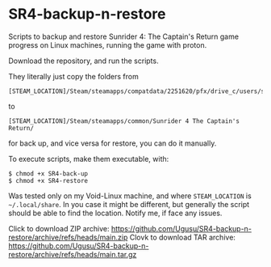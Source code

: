 # SR4-backup-n-restore
Scripts to backup and restore Sunrider 4: The Captain's Return game progress on Linux machines, running the game with proton.

Download the repository, and run the scripts.

They literally just copy the folders from
```
[STEAM_LOCATION]/Steam/steamapps/compatdata/2251620/pfx/drive_c/users/steamuser/AppData/Local/Sunrider_4_The_Captains_Return/
```
to
```
[STEAM_LOCATION]/Steam/steamapps/common/Sunrider 4 The Captain's Return/
```
for back up, and vice versa for restore, you can do it manually.

To execute scripts, make them executable, with:
```
$ chmod +x SR4-back-up
$ chmod +x SR4-restore
```

Was tested only on my Void-Linux machine, and where ```STEAM_LOCATION``` is ```~/.local/share```. In you case it might be different, but generally the script should be able to find the location. Notify me, if face any issues.

Click to download ZIP archive: https://github.com/Ugusu/SR4-backup-n-restore/archive/refs/heads/main.zip
Clovk to download TAR archive: https://github.com/Ugusu/SR4-backup-n-restore/archive/refs/heads/main.tar.gz
